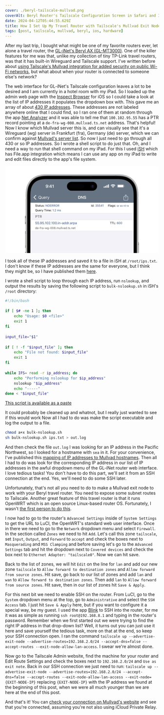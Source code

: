 ```yaml
---
cover: ./beryl-tailscale-mullvad.png
coverAlt: Beryl Router's Tailscale Configuration Screen in Safari and Inspect Browser
date: 2024-04-12T05:44:55.629Z
title: How I Set Up My Travel Router with Tailscale's Mullvad Exit Nodes
tags: [post, tailscale, mullvad, beryl, ios, hardware]
---
```


After my last trip, I bought what might be one of my favorite routers ever, let alone a travel router, the [GL-iNet's Beryl AX (GL-MT3000)](https://www.gl-inet.com/products/gl-mt3000/). One of the killer features for me was that, unlike my collection of tiny TP-Link travel routers, was that it has built-in Wireguard and Tailscale support. I've written before about [using Tailscale's Mullvad integration for added security on public Wi-Fi networks](https://melkat.blog/p/tailscale-nearby-exit-nodes), but what about when your router is connected to someone else's network?

The web interface for GL-iNet's Tailscale configuration leaves a lot to be desired and I am currently in a hotel room with my iPad. So I loaded up the admin web page with the [Inspect Browser](https://apps.apple.com/us/app/inspect-browser/id1203594958) for iOS so I could take a look at the list of IP addresses it populates the dropdown box with. This gave me an array of about [430 IP addresses](https://paste.melanie.lol/tailscale-mullvad-exit-node-ips.txt). These addresses are not labeled anywhere online that I could find, so I ran one of them at random through the app [Net Analyzer](https://apps.apple.com/us/app/network-analyzer-pro/id557405467) and it was able to tell me that `100.102.95.55` has a PTR record pointing at a `de-fra-wg-008.mullvad.ts.net` address. That's helpful! Now I know which Mullvad server this is, and can visually see that it's a Wireguard (wg) server in Frankfurt (fra), Germany (de) server, which we can confirm against [Mullvad's server list](https://mullvad.net/en/servers). So now I just need to go through all 430 or so IP addresses. So I wrote a shell script to do just that. Oh, and I need a way to run that shell command on my iPad. For this I used [iSH](https://apps.apple.com/us/app/ish-shell/id1436902243) which has File.app integration which means I can use any app on my iPad to write and edit files directly to the app's file system.

![Net Analyzer doing a lookup on a Tailscale IP address for a Mullvad exit node](./beryl-tailscale-mullvad2.png)

I took all of these IP addresses and saved it to a file in iSH at `/root/ips.txt`. I don't know if these IP addresses are the same for everyone, but I think they might be, so I have published them [here](https://paste.melanie.lol/tailscale-mullvad-exit-node-ips.txt).

I wrote a shell script to loop through each IP address, run `nslookup`, and output the results by saving the following script to `bulk-nslookup.sh` in iSH's `/root` directory:

```sh
#!/bin/bash

if [ $# -ne 1 ]; then
    echo "Usage: $0 <file>"
    exit 1
fi

input_file="$1"

if [ ! -f "$input_file" ]; then
    echo "File not found: $input_file"
    exit 1
fi

while IFS= read -r ip_address; do
    echo "Performing nslookup for $ip_address"
    nslookup "$ip_address"
    echo "-----"
done < "$input_file"
```

[This script is available as a paste](https://paste.melanie.lol/bulk-nslookup.sh)

It could probably be cleaned up and whatnot, but I really just wanted to see if this would work Now all I had to do was make the script executable and log the output to a file.

```sh
chmod a+x bulk-nslookup.sh
sh bulk-nslookup.sh ips.txt > out.log
```

And then check the file `out.log` I was looking for an IP address in the Pacific Northwest, so I looked for a hostname with `sea` in it. For your convenience, I've published this [mapping of IP addresses to Mullvad hostnames](https://paste.melanie.lol/mullvad-to-tailscale-ip.txt). Then all I had to do was look for the corresponding IP address in our list of IP addresses in the awful dropdown menu of the GL-iNet router web interface. I love tedious tasks! You don't have to do this part, we'll set it from an SSH connection at the end. Yes, we'll need to do some SSH later.

Unfortunately, that's not all you need to do to make a Mullvad exit node to work with your Beryl travel router. You need to expose some subnet routes to Tailscale. Another great feature of this travel router is that it runs OpenWRT which is an open source Linux-based router OS. Fortunately, I wasn't [the first person to do this](https://forum.openwrt.org/t/help-to-configure-tailscale-as-a-proxy-service/142428/2).

I now had to go to the router's `Advanced Settings` inside of `System Settings` to get the URL to LuCI, the OpenWRT's standard web user interface. Once in there we need to go to the `Network` dropdown menu and select `Firewall`. In the section called `Zones` we need to hit `Add`. Let's call this zone `tailscale`, set `Input`, `Output`, and `Forward` to `accept` and check the boxes next to `Masquerading` and `MSS Clamping` and before saving let's go to the `Advanced Settings` tab and hit the dropdown next to `Covered devices` and check the box next to `Ethernet Adapter: "tailscale0"`. Now we can hit save.

Back to the list of zones, we will hit `Edit` on the line for `lan` and add our new zone `tailscale` to `Allow forward to destination zones` and `Allow forward from source zones`. Hit save, go back to our list of zones and add `lan` and `wan` to `Allow forward to destination zones`. Then add `lan` to `Allow forward from source zones`. Hit save, then in our list of zones hit `Save & Apply`.

For this next bit we need to enable SSH on the router. From LuCI, go to the `System` dropdown menu at the top, go to `Administrative` and select the `SSH Access` tab. I just hit `Save & Apply` here, but if you want to configure it a special way, be my guest. I used the app [Blink](https://apps.apple.com/us/app/blink-shell-build-code/id1594898306) to SSH into the router, for me it was as simple as running `ssh root@192.168.8.1` and typing in the router's password. Remember when we first started out we were trying to find the right IP address in that drop-down list? Well, it turns out you can just use it here and save yourself the tedious task, more on that at the end, so keep your SSH connection open. I ran the command `tailscale up --advertise-exit-node --advertise-routes=192.168.2.0/24 --accept-dns=false --accept-routes --exit-node-allow-lan-access`. I swear we're almost done.

Now go to the Tailscale Admin website, find the machine for your router and Edit Route Settings and check the boxes next to `192.168.2.0/24` and `Use as exit note`. Back in our SSH connection we just need to run: `tailscale up --advertise-exit-node --advertise-routes=192.168.2.0/24 --accept-dns=false --accept-routes --exit-node-allow-lan-access --exit-node={EXIT-NODE-IP}` replacing `{EXIT-NODE-IP}` with the IP address we found at the beginning of this post, when we were all much younger than we are here at the end of this post.

And that's it! You can [check your connection on Mullvad's website](https://mullvad.net/en/check) and see that you're connected, assuming you're not also using iCloud Private Relay.
